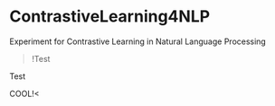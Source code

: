 # ContrastiveLearning4NLP
Experiment for Contrastive Learning in Natural Language Processing 

>!Test

Test

COOL!<
